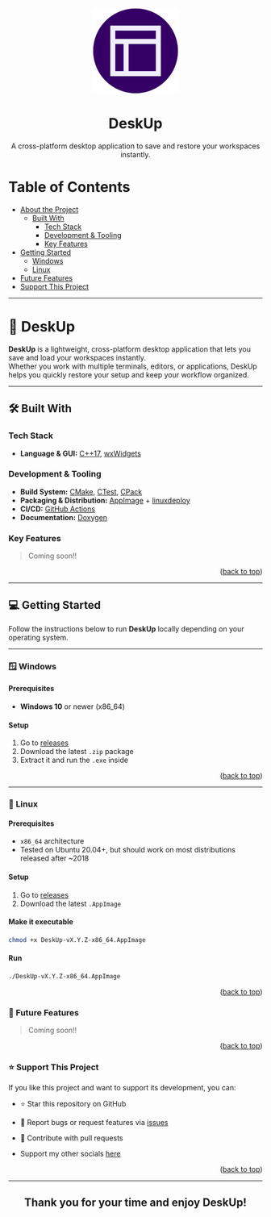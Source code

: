 <a name="readme-top"></a>
<div align="center">
  <img src="./assets/DeskUp-512x512.png" alt="DeskUp Logo" width="170" height="auto" />
  <br/>

  <h1>DeskUp</h1>
  <p>A cross-platform desktop application to save and restore your workspaces instantly.</p>
</div>

<!-- TABLE OF CONTENTS -->

# Table of Contents
- [About the Project](#about-project)
  - [Built With](#built-with)
    - [Tech Stack](#tech-stack)
    - [Development & Tooling](#development-tooling)
    - [Key Features](#key-features)
- [Getting Started](#getting-started)
  - [Windows](#windows)
  - [Linux](#linux)
- [Future Features](#future-features)
- [Support This Project](#support)
---

# 📖 DeskUp <a name="about-project"></a>

**DeskUp** is a lightweight, cross-platform desktop application that lets you save and load your workspaces instantly.  
Whether you work with multiple terminals, editors, or applications, DeskUp helps you quickly restore your setup and keep your workflow organized.  

---

## 🛠 Built With <a name="built-with"></a>

### Tech Stack <a name="tech-stack"></a>
- **Language & GUI:** [C++17](https://isocpp.org/), [wxWidgets](https://www.wxwidgets.org/)  

### Development & Tooling <a name="development-tooling"></a>
- **Build System:** [CMake](https://cmake.org/), [CTest](https://cmake.org/cmake/help/latest/manual/ctest.1.html), [CPack](https://cmake.org/cmake/help/latest/module/CPack.html)  
- **Packaging & Distribution:** [AppImage](https://appimage.org/) + [linuxdeploy](https://github.com/linuxdeploy/linuxdeploy)  
- **CI/CD:** [GitHub Actions](https://github.com/features/actions)  
- **Documentation:** [Doxygen](https://www.doxygen.nl/)  

### Key Features <a name="key-features"></a>

> Coming soon!!

<p align="right">(<a href="#readme-top">back to top</a>)</p>

---

## 💻 Getting Started <a name="getting-started"></a>

Follow the instructions below to run **DeskUp** locally depending on your operating system.  

---

### 🪟 Windows <a name="windows"></a>

#### Prerequisites
- **Windows 10** or newer (x86_64)

#### Setup
1. Go to [releases](https://www.github.com/NicolasSerranoGarcia/DeskUp/releases)  
2. Download the latest `.zip` package  
3. Extract it and run the `.exe` inside  

<p align="right">(<a href="#readme-top">back to top</a>)</p>

---

### 🐧 Linux <a name="linux"></a>

#### Prerequisites
- `x86_64` architecture  
- Tested on Ubuntu 20.04+, but should work on most distributions released after ~2018

#### Setup
1. Go to [releases](https://www.github.com/NicolasSerranoGarcia/DeskUp/releases)  
2. Download the latest `.AppImage`  

#### Make it executable

```bash
chmod +x DeskUp-vX.Y.Z-x86_64.AppImage
```

#### Run

```bash
./DeskUp-vX.Y.Z-x86_64.AppImage
```

<p align="right">(<a href="#readme-top">back to top</a>)</p>

### 🔭 Future Features <a name="future-features"></a>

> Coming soon!!

<p align="right">(<a href="#readme-top">back to top</a>)</p>

### ⭐️ Support This Project <a name="support"></a>

If you like this project and want to support its development, you can:

- ⭐️ Star this repository on GitHub

- 🐛 Report bugs or request features via [issues](https://github.com/NicolasSerranoGarcia/DeskUp/issues)

- 🤝 Contribute with pull requests

- Support my other socials [here](linktr.ee/NicolasSerrano) 

<p align="right">(<a href="#readme-top">back to top</a>)</p>

---

<div align="center"><h2>Thank you for your time and enjoy DeskUp!</h2></div>
